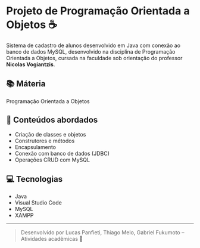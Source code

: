 # Projeto de Programação Orientada a Objetos ☕️

Sistema de cadastro de alunos desenvolvido em Java com conexão ao banco de dados MySQL, desenvolvido na disciplina de Programação Orientada a Objetos, cursada na faculdade sob orientação do professor **Nicolas Vogiantzis**.

## 📚 Máteria

Programação Orientada a Objetos

## 🧠 Conteúdos abordados

* Criação de classes e objetos
* Construtores e métodos
* Encapsulamento
* Conexão com banco de dados (JDBC)
* Operações CRUD com MySQL

## 💻 Tecnologias

* Java
* Visual Studio Code
* MySQL
* XAMPP

---

> Desenvolvido por Lucas Panfieti, Thiago Melo, Gabriel Fukumoto – Atividades acadêmicas 🚀
